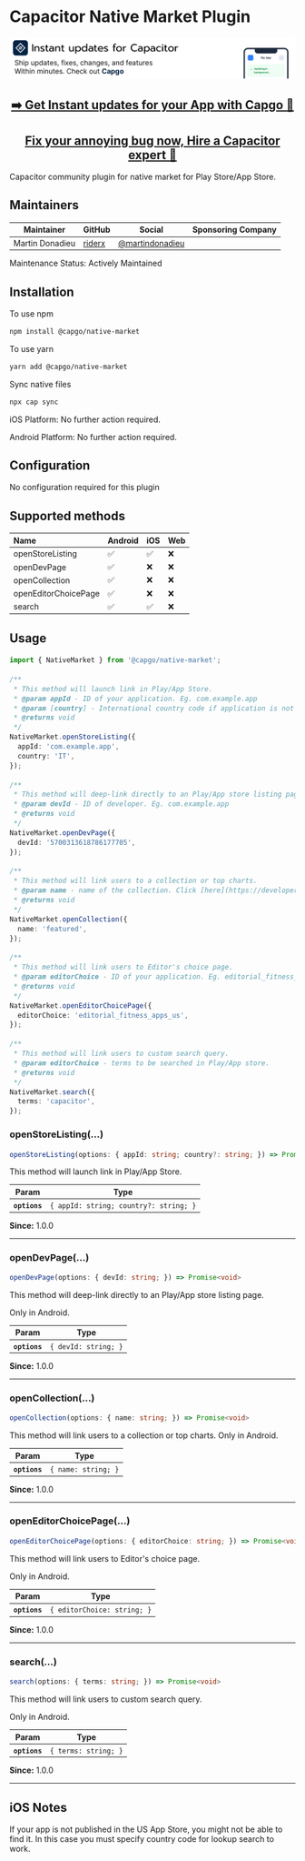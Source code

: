 # Capacitor Native Market Plugin

 <a href="https://capgo.app/"><img src='https://raw.githubusercontent.com/Cap-go/capgo/main/assets/capgo_banner.png' alt='Capgo - Instant updates for capacitor'/></a>

<div align="center">
  <h2><a href="https://capgo.app/?ref=plugin"> ➡️ Get Instant updates for your App with Capgo 🚀</a></h2>
  <h2><a href="https://capgo.app/consulting/?ref=plugin"> Fix your annoying bug now, Hire a Capacitor expert 💪</a></h2>
</div>
</div>

Capacitor community plugin for native market for Play Store/App Store.

## Maintainers

| Maintainer      | GitHub                              | Social                                                | Sponsoring Company |
| --------------- | ----------------------------------- | ----------------------------------------------------- | ------------------ |
| Martin Donadieu | [riderx](https://github.com/riderx) | [@martindonadieu](https://twitter.com/martindonadieu) |                    |

Maintenance Status: Actively Maintained

## Installation

To use npm

```bash
npm install @capgo/native-market
```

To use yarn

```bash
yarn add @capgo/native-market
```

Sync native files

```bash
npx cap sync
```

iOS Platform: No further action required.

Android Platform: No further action required.

## Configuration

No configuration required for this plugin

## Supported methods

| Name                 | Android | iOS | Web |
| :------------------- | :------ | :-- | :-- |
| openStoreListing     | ✅      | ✅  | ❌  |
| openDevPage          | ✅      | ❌  | ❌  |
| openCollection       | ✅      | ❌  | ❌  |
| openEditorChoicePage | ✅      | ❌  | ❌  |
| search               | ✅      | ✅  | ❌  |

## Usage

```typescript
import { NativeMarket } from '@capgo/native-market';

/**
 * This method will launch link in Play/App Store.
 * @param appId - ID of your application. Eg. com.example.app
 * @param [country] - International country code if application is not published in the US App store (only for iOS). Eg. IT
 * @returns void
 */
NativeMarket.openStoreListing({
  appId: 'com.example.app',
  country: 'IT',
});

/**
 * This method will deep-link directly to an Play/App store listing page.
 * @param devId - ID of developer. Eg. com.example.app
 * @returns void
 */
NativeMarket.openDevPage({
  devId: '5700313618786177705',
});

/**
 * This method will link users to a collection or top charts.
 * @param name - name of the collection. Click [here](https://developer.android.com/distribute/marketing-tools/linking-to-google-play#OpeningCollection) for android options.
 * @returns void
 */
NativeMarket.openCollection({
  name: 'featured',
});

/**
 * This method will link users to Editor's choice page.
 * @param editorChoice - ID of your application. Eg. editorial_fitness_apps_us
 * @returns void
 */
NativeMarket.openEditorChoicePage({
  editorChoice: 'editorial_fitness_apps_us',
});

/**
 * This method will link users to custom search query.
 * @param editorChoice - terms to be searched in Play/App store.
 * @returns void
 */
NativeMarket.search({
  terms: 'capacitor',
});
```

<docgen-api>
<!--Update the source file JSDoc comments and rerun docgen to update the docs below-->

### openStoreListing(...)

```typescript
openStoreListing(options: { appId: string; country?: string; }) => Promise<void>
```

This method will launch link in Play/App Store.

| Param         | Type                                              |
| ------------- | ------------------------------------------------- |
| **`options`** | <code>{ appId: string; country?: string; }</code> |

**Since:** 1.0.0

--------------------


### openDevPage(...)

```typescript
openDevPage(options: { devId: string; }) => Promise<void>
```

This method will deep-link directly to an Play/App store listing page.

Only in Android.

| Param         | Type                            |
| ------------- | ------------------------------- |
| **`options`** | <code>{ devId: string; }</code> |

**Since:** 1.0.0

--------------------


### openCollection(...)

```typescript
openCollection(options: { name: string; }) => Promise<void>
```

This method will link users to a collection or top charts.
Only in Android.

| Param         | Type                           |
| ------------- | ------------------------------ |
| **`options`** | <code>{ name: string; }</code> |

**Since:** 1.0.0

--------------------


### openEditorChoicePage(...)

```typescript
openEditorChoicePage(options: { editorChoice: string; }) => Promise<void>
```

This method will link users to Editor's choice page.

Only in Android.

| Param         | Type                                   |
| ------------- | -------------------------------------- |
| **`options`** | <code>{ editorChoice: string; }</code> |

**Since:** 1.0.0

--------------------


### search(...)

```typescript
search(options: { terms: string; }) => Promise<void>
```

This method will link users to custom search query.

Only in Android.

| Param         | Type                            |
| ------------- | ------------------------------- |
| **`options`** | <code>{ terms: string; }</code> |

**Since:** 1.0.0

--------------------

</docgen-api>

## iOS Notes

If your app is not published in the US App Store, you might not be able to find it. In this case you must specify country code for lookup search to work.

